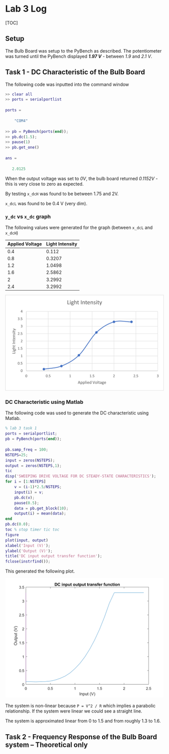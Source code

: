 # Lab 3 Log

[TOC]

## Setup

The Bulb Board was setup to the PyBench as described. The potentiometer was turned until the PyBench displayed ***1.97 V*** - between *1.9* and *2.1 V*.

## Task 1 - DC Characteristic of the Bulb Board

The following code was inputted into the command window

```matlab
>> clear all
>> ports = serialportlist

ports = 

    "COM4"

>> pb = PyBench(ports(end));
>> pb.dc(1.5);
>> pause(1)
>> pb.get_one()

ans =

   2.0125
```

When the output voltage was set to *0V*, the bulb board returned *0.1152V* - this is very close to zero as expected.

By testing `x_dcH` was found to be between 1.75 and 2V.

`x_dcL` was found to be 0.4 V (very dim).

### `y_dc` vs `x_dc` graph

The following values were generated for the graph (between `x_dcL` and `x_dcH`)

| Applied Voltage | Light Intensity |
| --------------- | --------------- |
| 0.4             | 0.112           |
| 0.8             | 0.3207          |
| 1.2             | 1.0498          |
| 1.6             | 2.5862          |
| 2               | 3.2992          |
| 2.4             | 3.2992          |

![](media/Graph1.png)



### DC Characteristic using Matlab

The following code was used to generate the DC characteristic using Matlab.

```matlab
% lab 3 task 1
ports = serialportlist;
pb = PyBench(ports(end));

pb.samp_freq = 100;
NSTEPS=25;
input = zeros(NSTEPS);
output = zeros(NSTEPS,1);
tic
disp('SWEEPING DRIVE VOLTAGE FOR DC STEADY-STATE CHARACTERISTICS');
for i = [1:NSTEPS]
    v = (i-1)*2.5/NSTEPS;
    input(i) = v;
    pb.dc(v);
    pause(0.5);
    data = pb.get_block(10);
    output(i) = mean(data);
end
pb.dc(0.0);
toc % stop timer tic toc
figure
plot(input, output)
xlabel('Input (V)');
ylabel('Output (V)');
title('DC input output transfer function');
fclose(instrfind());
```

This generated the following plot.

![](<media/DC INPUT OUTPUT TRANSFOR FUNCT.png>)

The system is non-linear because `P = V^2 / R` which implies a parabolic relationship. If the system were linear we could see a straight line.

The system is approximated linear from 0 to 1.5 and from roughly 1.3 to 1.6.

## Task 2 - Frequency Response of the Bulb Board system – Theoretical only

